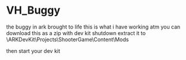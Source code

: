 # VH_Buggy
the buggy in ark brought to life 
this is what i have working atm you can download this as a zip
with dev kit shutdown extract it to \ARKDevKit\Projects\ShooterGame\Content\Mods

then start your dev kit 
